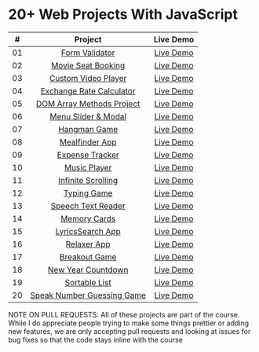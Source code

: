 # 20+ Web Projects With JavaScript

|  #  |                                                     Project                                                     |                                 Live Demo                                  |
| :-: | :-------------------------------------------------------------------------------------------------------------: | :------------------------------------------------------------------------: |
| 01  |         [Form Validator]([https://github.com/bradtraversy/vanillawebprojects/tree/master/form-validator](https://github.com/AhmedKhalafallah1999/Kalbonyan--Elmarsos/tree/main/02-Udemy/-03-Mini-Projects/form-validator-App))         |    [Live Demo](https://github.com/AhmedKhalafallah1999/Kalbonyan--Elmarsos/tree/main/02-Udemy/-03-Mini-Projects/form-validator-App)    |
| 02  |     [Movie Seat Booking](https://github.com/bradtraversy/vanillawebprojects/tree/master/movie-seat-booking)     |  [Live Demo](https://vanillawebprojects.com/projects/movie-seat-booking/)  |
| 03  |    [Custom Video Player](https://github.com/bradtraversy/vanillawebprojects/tree/master/custom-video-player)    | [Live Demo](https://vanillawebprojects.com/projects/custom-video-player/)  |
| 04  |    [Exchange Rate Calculator](https://github.com/bradtraversy/vanillawebprojects/tree/master/exchange-rate)     |    [Live Demo](https://vanillawebprojects.com/projects/exchange-rate/)     |
| 05  |  [DOM Array Methods Project](https://github.com/bradtraversy/vanillawebprojects/tree/master/dom-array-methods)  |  [Live Demo](https://vanillawebprojects.com/projects/dom-array-methods/)   |
| 06  |     [Menu Slider & Modal](https://github.com/bradtraversy/vanillawebprojects/tree/master/modal-menu-slider)     |  [Live Demo](https://vanillawebprojects.com/projects/modal-menu-slider/)   |
| 07  |             [Hangman Game](https://github.com/bradtraversy/vanillawebprojects/tree/master/hangman)              |       [Live Demo](https://vanillawebprojects.com/projects/hangman/)        |
| 08  |          [Mealfinder App](https://github.com/bradtraversy/vanillawebprojects/tree/master/meal-finder)           |     [Live Demo](https://vanillawebprojects.com/projects/meal-finder/)      |
| 09  |        [Expense Tracker](https://github.com/bradtraversy/vanillawebprojects/tree/master/expense-tracker)        |   [Live Demo](https://vanillawebprojects.com/projects/expense-tracker/)    |
| 10  |           [Music Player](https://github.com/bradtraversy/vanillawebprojects/tree/master/music-player)           |     [Live Demo](https://vanillawebprojects.com/projects/music-player/)     |
| 11  |    [Infinite Scrolling](https://github.com/bradtraversy/vanillawebprojects/tree/master/infinite_scroll_blog)    | [Live Demo](https://vanillawebprojects.com/projects/infinite_scroll_blog/) |
| 12  |            [Typing Game](https://github.com/bradtraversy/vanillawebprojects/tree/master/typing-game)            |     [Live Demo](https://vanillawebprojects.com/projects/typing-game/)      |
| 13  |     [Speech Text Reader](https://github.com/bradtraversy/vanillawebprojects/tree/master/speech-text-reader)     |  [Live Demo](https://vanillawebprojects.com/projects/speech-text-reader/)  |
| 14  |           [Memory Cards](https://github.com/bradtraversy/vanillawebprojects/tree/master/memory-cards)           |     [Live Demo](https://vanillawebprojects.com/projects/memory-cards/)     |
| 15  |        [LyricsSearch App](https://github.com/bradtraversy/vanillawebprojects/tree/master/lyrics-search)         |    [Live Demo](https://vanillawebprojects.com/projects/lyrics-search/)     |
| 16  |            [Relaxer App](https://github.com/bradtraversy/vanillawebprojects/tree/master/relaxer-app)            |     [Live Demo](https://vanillawebprojects.com/projects//relaxer-app/)     |
| 17  |          [Breakout Game](https://github.com/bradtraversy/vanillawebprojects/tree/master/breakout-game)          |    [Live Demo](https://vanillawebprojects.com/projects/breakout-game/)     |
| 18  |     [New Year Countdown](https://github.com/bradtraversy/vanillawebprojects/tree/master/new-year-countdown)     |  [Live Demo](https://vanillawebprojects.com/projects/new-year-countdown/)  |
| 19  |          [Sortable List](https://github.com/bradtraversy/vanillawebprojects/tree/master/sortable-list)          |    [Live Demo](https://vanillawebprojects.com/projects/sortable-list/)     |
| 20  | [Speak Number Guessing Game](https://github.com/bradtraversy/vanillawebprojects/tree/master/speak-number-guess) |  [Live Demo](https://vanillawebprojects.com/projects/speak-number-guess/)  |

NOTE ON PULL REQUESTS: All of these projects are part of the course. While I do appreciate people trying to make some things prettier or adding new features, we are only accepting pull requests and looking at issues for bug fixes so that the code stays inline with the course
